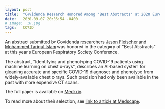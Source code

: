 ```yaml
---
layout: post
title:  "Covidenda Research Honored Among 'Best Abstracts' at 2020 European Respiratory Society Conference"
date:   2020-09-07 20:36:54 -0400
# image:  10.jpg
tags:   COVID
---
```


An abstract submitted by Covidenda researchers [Jason Fleischer](https://ee.princeton.edu/people/jason-w-fleischer) and [Mohammed Tariqul Islam](https://ee.princeton.edu/people/mohammad-tariqul-islam) was honored in the category of "Best Abstracts" at this year's European Respiratory Society Conference.

The abstract, "Identifying and phenotyping COVID-19 patients using machine learning on chest x-rays", describes an AI-based system for gleaning accurate and specific COVID-19 diagnoses and phenotype from widely-available chest x-rays. Such precision had only been available in the past with more expensive CT scans.

The full paper is available on [Medrxiv](https://www.medrxiv.org/content/10.1101/2020.04.27.20081984v1.full.pdf).

To read more about their selection, see [link to article at Medscape](https://www.medscape.com/).
